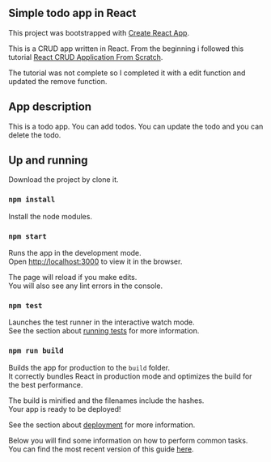## Simple todo app in React
This project was bootstrapped with [Create React App](https://github.com/facebookincubator/create-react-app).

This is a CRUD app written in React.
From the beginning i followed this tutorial [React CRUD Application From Scratch](https://www.youtube.com/watch?v=P3JW-pSsnk0).

The tutorial was not complete so I completed it with a edit function and updated the remove function.

## App description

This is a todo app. You can add todos. You can update the todo and you can delete the todo.

## Up and running

Download the project by clone it.

### `npm install`

Install the node modules.

### `npm start`

Runs the app in the development mode.<br>
Open [http://localhost:3000](http://localhost:3000) to view it in the browser.

The page will reload if you make edits.<br>
You will also see any lint errors in the console.

### `npm test`

Launches the test runner in the interactive watch mode.<br>
See the section about [running tests](#running-tests) for more information.

### `npm run build`

Builds the app for production to the `build` folder.<br>
It correctly bundles React in production mode and optimizes the build for the best performance.

The build is minified and the filenames include the hashes.<br>
Your app is ready to be deployed!

See the section about [deployment](#deployment) for more information.


Below you will find some information on how to perform common tasks.<br>
You can find the most recent version of this guide [here](https://github.com/facebookincubator/create-react-app/blob/master/packages/react-scripts/template/README.md).

